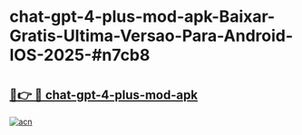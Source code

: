 # chat-gpt-4-plus-mod-apk-Baixar-Gratis-Ultima-Versao-Para-Android-IOS-2025-#n7cb8

# <h2><a href="https://ainizakaria.my?title=chat-gpt-4-plus-mod-apk&ref=25M">🔗👉 🔴 chat-gpt-4-plus-mod-apk</a></h2>

[![acn](https://github.com/user-attachments/assets/0f9c940e-d8b0-45ae-aac7-cd30a18b3e1c)](https://ainizakaria.my?title=chat-gpt-4-plus-mod-apk&ref=25M)

